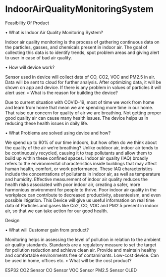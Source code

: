 # IndoorAirQualityMonitoringSystem
Feasibility Of Product

• What is Indoor Air Quality Monitoring System?

Indoor air quality monitoring is the process of gathering continuous data on the particles, gasses, and chemicals present in indoor air. The goal of collecting this data is to identify trends, spot problem areas and giving alert to user in case of bad air quality.

• How will device work?

Sensor used in device will collect data of CO, CO2, VOC and PM2.5 in air.
Data will be sent to cloud for further analysis.
After optimizing data, it will be shown on app and device.
If there is any problem in values of particles it will alert user.
• What is the reason for building the device?

Due to current situation with COVID-19, most of time we work from home and learn from home that mean we are spending more time in our home. That raise our concern for quality of air we are breathing. Not getting proper good quality air can cause many health issues. The device helps us in reducing these health issues in daily life.

• What Problems are solved using device and how?

We spend up to 90% of our time indoors, but how often do we think about the quality of the air we’re breathing? Unlike outdoor air, indoor air tends to be continuously recycled, causing it to trap pollutants and allow them to build up within these confined spaces. Indoor air quality (IAQ) broadly refers to the environmental characteristics inside buildings that may affect human health, comfort, or work performance. These IAQ characteristics include the concentrations of pollutants in indoor air, as well as temperature and humidity. Effective measurement of indoor air quality reduces the health risks associated with poor indoor air, creating a safer, more harmonious environment for people to thrive. Poor indoor air quality in the workplace can contribute to decreased productivity, absenteeism, and even possible litigation. This Device will give us useful information on real time data of Particles and gases like Co2, CO, VOC and PM2.5 present in indoor air, so that we can take action for our good health.

Design

• What will Customer gain from product?

Monitoring helps in assessing the level of pollution in relation to the ambient air quality standards. Standards are a regulatory measure to set the target for pollution reduction and achieve clean air.
Provide and maintain healthy and comfortable environments free of contaminants.
Low-cost device.
Can be used in home, offices etc.
• What will be the cost product?

ESP32
CO2 Sensor
CO Sensor
VOC Sensor
PM2.5 Sensor
OLED

